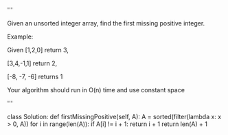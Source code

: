'''

Given an unsorted integer array, find the first missing positive integer.

Example:

Given \[1,2,0\] return 3,

\[3,4,-1,1\] return 2,

\[-8, -7, -6\] returns 1

Your algorithm should run in O(n) time and use constant space

'''

class Solution:
def firstMissingPositive(self, A):
A = sorted(filter(lambda x: x > 0, A))
for i in range(len(A)):
if A\[i\] != i + 1:
return i + 1
return len(A) + 1

